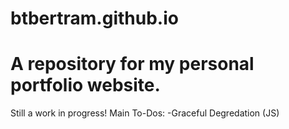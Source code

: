 # btbertram.github.io
# A repository for my personal portfolio website.
Still a work in progress! Main To-Dos:
-Graceful Degredation (JS)